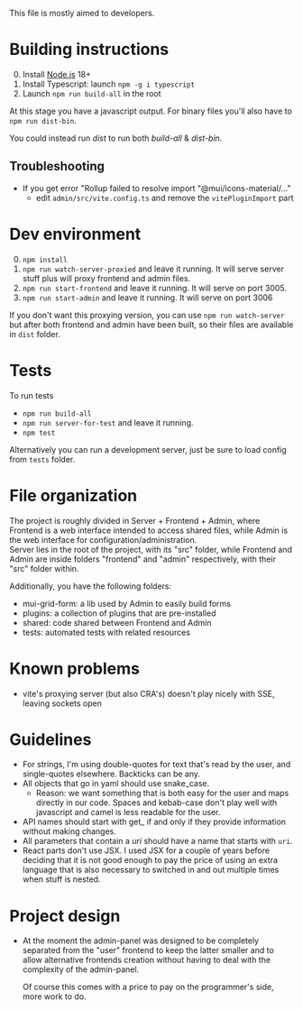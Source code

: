 This file is mostly aimed to developers.

# Building instructions

0. Install [Node.js](https://nodejs.org/) 18+
1. Install Typescript: launch `npm -g i typescript`
3. Launch `npm run build-all` in the root

At this stage you have a javascript output. For binary files you'll also have to `npm run dist-bin`.

You could instead run *dist* to run both *build-all* & *dist-bin*.

## Troubleshooting

- If you get error "Rollup failed to resolve import "@mui/icons-material/..."
  - edit `admin/src/vite.config.ts` and remove the `vitePluginImport` part

# Dev environment

0. `npm install`
1. `npm run watch-server-proxied` and leave it running. It will serve server stuff plus will proxy frontend and admin files.
2. `npm run start-frontend` and leave it running. It will serve on port 3005.
3. `npm run start-admin` and leave it running. It will serve on port 3006

If you don't want this proxying version, you can use `npm run watch-server` but after both frontend and admin have
been built, so their files are available in `dist` folder.

# Tests

To run tests
- `npm run build-all`
- `npm run server-for-test` and leave it running.
- `npm test`

Alternatively you can run a development server, just be sure to load config from `tests` folder.

# File organization

The project is roughly divided in Server + Frontend + Admin, where Frontend is a web interface intended to access
shared files, while Admin is the web interface for configuration/administration.  
Server lies in the root of the project, with its "src" folder, while Frontend and Admin are inside folders "frontend"
and "admin" respectively, with their "src" folder within. 

Additionally, you have the following folders:
- mui-grid-form: a lib used by Admin to easily build forms  
- plugins: a collection of plugins that are pre-installed 
- shared: code shared between Frontend and Admin
- tests: automated tests with related resources

# Known problems
- vite's proxying server (but also CRA's) doesn't play nicely with SSE, leaving sockets open

# Guidelines

- For strings, I'm using double-quotes for text that's read by the user, and single-quotes elsewhere. Backticks can be any. 
- All objects that go in yaml should use snake_case.
  - Reason: we want something that is both easy for the user and maps directly in our code.
    Spaces and kebab-case don't play well with javascript and camel is less readable for the user.
- API names should start with get_ if and only if they provide information without making changes.
- All parameters that contain a *uri* should have a name that starts with `uri`.
- React parts don't use JSX. I used JSX for a couple of years before deciding that it is not good enough to pay the
  price of using an extra language that is also necessary to switched in and out multiple times when stuff is nested.  

# Project design

- At the moment the admin-panel was designed to be completely separated from the "user" frontend 
  to keep the latter smaller and to allow alternative frontends creation without having to deal with
  the complexity of the admin-panel.

  Of course this comes with a price to pay on the programmer's side, more work to do.

